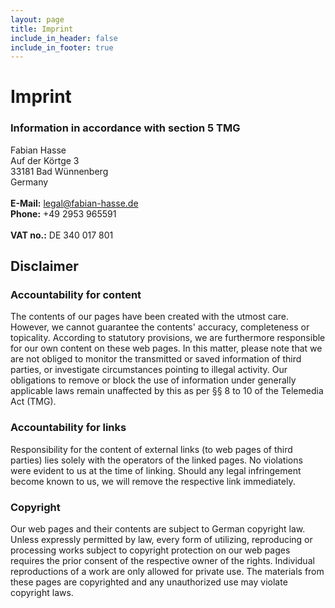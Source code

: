 ```yaml
---
layout: page
title: Imprint
include_in_header: false
include_in_footer: true
---
```


# Imprint

### Information in accordance with section 5 TMG
Fabian Hasse\
Auf der Körtge 3\
33181 Bad Wünnenberg\
Germany\
\
**E-Mail:** [legal@fabian-hasse.de](mailto:legal@fabian-hasse.de)\
**Phone:** +49 2953 965591\
\
**VAT no.:** DE 340 017 801

## Disclaimer
### Accountability for content
The contents of our pages have been created with the utmost care. However, we cannot guarantee the contents' accuracy, completeness or topicality. According to statutory provisions, we are furthermore responsible for our own content on these web pages. In this matter, please note that we are not obliged to monitor the transmitted or saved information of third parties, or investigate circumstances pointing to illegal activity. Our obligations to remove or block the use of information under generally applicable laws remain unaffected by this as per §§ 8 to 10 of the Telemedia Act (TMG).

### Accountability for links
Responsibility for the content of external links (to web pages of third parties) lies solely with the operators of the linked pages. No violations were evident to us at the time of linking. Should any legal infringement become known to us, we will remove the respective link immediately.

### Copyright
Our web pages and their contents are subject to German copyright law. Unless expressly permitted by law, every form of utilizing, reproducing or processing works subject to copyright protection on our web pages requires the prior consent of the respective owner of the rights. Individual reproductions of a work are only allowed for private use. The materials from these pages are copyrighted and any unauthorized use may violate copyright laws.
